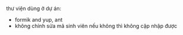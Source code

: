 thư viện dùng ở dự án:

- formik and yup, ant
- không chỉnh sửa mã sinh viên nếu không thì không cập nhập được
